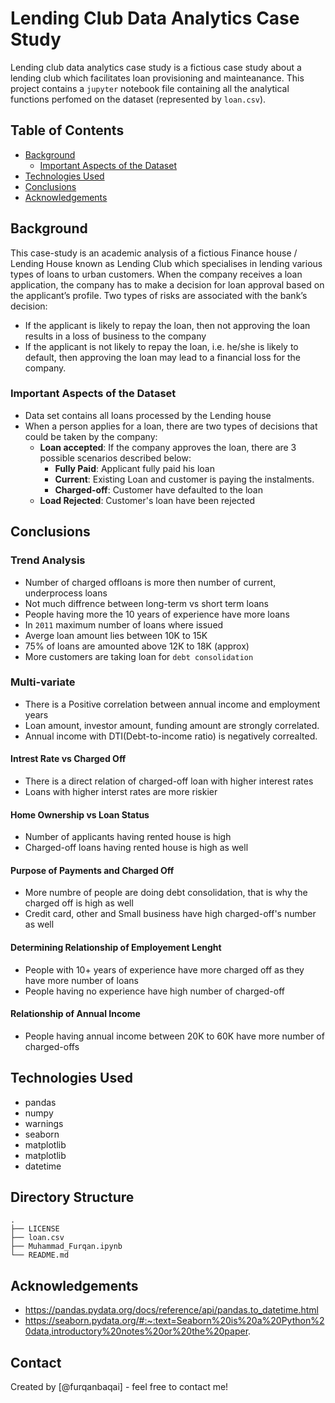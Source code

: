 # Lending Club Data Analytics Case Study
Lending club data analytics case study is a fictious case study about a lending club which facilitates loan provisioning and mainteanance. This project contains a `jupyter` notebook file containing all the analytical functions perfomed on the dataset (represented by `loan.csv`).

## Table of Contents
* [Background](#background)
    * [Important Aspects of the Dataset](#imprtant-aspect-)
* [Technologies Used](#technologies-used)
* [Conclusions](#conclusions)
* [Acknowledgements](#acknowledgements)

## Background
This case-study is an academic analysis of a fictious Finance house / Lending House known as Lending Club which specialises in lending various types of loans to urban customers. When the company receives a loan application, the company has to make a decision for loan approval based on the applicant’s profile. Two types of risks are associated with the bank’s decision:
- If the applicant is likely to repay the loan, then not approving the loan results in a loss of business to the company
- If the applicant is not likely to repay the loan, i.e. he/she is likely to default, then approving the loan may lead to a financial loss for the company.

### Important Aspects of the Dataset
- Data set contains all loans processed by the Lending house
- When a person applies for a loan, there are two types of decisions that could be taken by the company:
  - **Loan accepted**: If the company approves the loan, there are 3 possible scenarios described below:
    - **Fully Paid**: Applicant fully paid his loan
    - **Current**: Existing Loan and customer is paying the instalments.
    - **Charged-off**: Customer have defaulted to the loan
  - **Load Rejected**: Customer's loan have been rejected


## Conclusions
### Trend Analysis
- Number of charged offloans is more then number of current, underprocess loans
- Not much diffrence between long-term vs short term loans 
- People having more the 10 years of experience have more loans
- In `2011` maximum number of loans where issued
- Averge loan amount lies between 10K to 15K
- 75% of loans are amounted above 12K to 18K (approx)
- More customers are taking loan for `debt consolidation`
### Multi-variate
- There is a Positive correlation between annual income and employment years
- Loan amount, investor amount, funding amount are strongly correlated.
- Annual income with DTI(Debt-to-income ratio) is negatively correalted.
#### Intrest Rate vs Charged Off
- There is a direct relation of charged-off loan with higher interest rates
- Loans with higher interst rates are more riskier
#### Home Ownership vs Loan Status
- Number of applicants having rented house is high
- Charged-off loans having rented house is high as well
#### Purpose of Payments and Charged Off
- More numbre of people are doing debt consolidation, that is why the charged off is high as well
- Credit card, other and Small business have high charged-off's number as well
#### Determining Relationship of Employement Lenght
- People with 10+ years of experience have more charged off as they have more number of loans
- People having no experience have high number of charged-off
#### Relationship of Annual Income
- People having annual income between 20K to 60K have more number of charged-offs


## Technologies Used
- pandas
- numpy
- warnings
- seaborn
- matplotlib
- matplotlib
- datetime

## Directory Structure
```
.
├── LICENSE
├── loan.csv
├── Muhammad_Furqan.ipynb
└── README.md
```

## Acknowledgements
- https://pandas.pydata.org/docs/reference/api/pandas.to_datetime.html
- https://seaborn.pydata.org/#:~:text=Seaborn%20is%20a%20Python%20data,introductory%20notes%20or%20the%20paper.


## Contact
Created by [@furqanbaqai] - feel free to contact me!